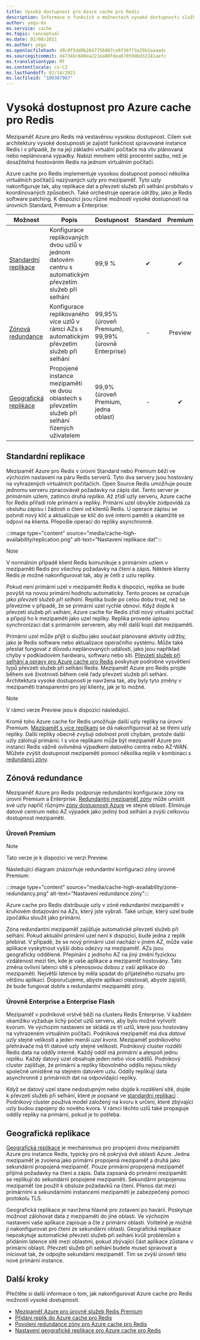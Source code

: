 ```yaml
---
title: Vysoká dostupnost pro Azure cache pro Redis
description: Informace o funkcích a možnostech vysoké dostupnosti služby Azure cache pro Redis
author: yegu-ms
ms.service: cache
ms.topic: conceptual
ms.date: 02/08/2021
ms.author: yegu
ms.openlocfilehash: d9c8f5dd8b2647756087ce6f36ff3a25b2aaaadc
ms.sourcegitcommit: d4734bc680ea221ea80fdea67859d6d32241aefc
ms.translationtype: MT
ms.contentlocale: cs-CZ
ms.lasthandoff: 02/14/2021
ms.locfileid: "100387967"
---
```

# <a name="high-availability-for-azure-cache-for-redis"></a>Vysoká dostupnost pro Azure cache pro Redis

Mezipaměť Azure pro Redis má vestavěnou vysokou dostupnost. Cílem své architektury vysoké dostupnosti je zajistit funkčnost spravované instance Redis i v případě, že na její základní virtuální počítače má vliv plánovaná nebo neplánovaná výpadky. Nabízí mnohem větší procentní sazbu, než je dosažitelná hostováním Redis na jednom virtuálním počítači.

Azure cache pro Redis implementuje vysokou dostupnost pomocí několika virtuálních počítačů nazývaných *uzly* pro mezipaměť. Tyto uzly nakonfiguruje tak, aby replikace dat a převzetí služeb při selhání probíhalo v koordinovaných způsobech. Také orchestruje operace údržby, jako je Redis software patching. K dispozici jsou různé možnosti vysoké dostupnosti na úrovních Standard, Premium a Enterprise:

| Možnost | Popis | Dostupnost | Standard | Premium | Enterprise |
| ------------------- | ------- | ------- | :------: | :---: | :---: |
| [Standardní replikace](#standard-replication)| Konfigurace replikovaných dvou uzlů v jednom datovém centru s automatickým převzetím služeb při selhání | 99,9 % |✔|✔|-|
| [Zónová redundance](#zone-redundancy) | Konfigurace replikovaného více uzlů v rámci AZs s automatickým převzetím služeb při selhání | 99,95% (úroveň Premium), 99,99% (úrovně Enterprise) |-|Preview|Preview|
| [Geografická replikace](#geo-replication) | Propojené instance mezipaměti ve dvou oblastech s převzetím služeb při selhání řízených uživatelem | 99,9% (úroveň Premium, jedna oblast) |-|✔|-|

## <a name="standard-replication"></a>Standardní replikace

Mezipaměť Azure pro Redis v úrovni Standard nebo Premium běží ve výchozím nastavení na páru Redis serverů. Tyto dva servery jsou hostovány na vyhrazených virtuálních počítačích. Open Source Redis umožňuje pouze jednomu serveru zpracovávat požadavky na zápis dat. Tento server je *primárním* uzlem, zatímco druhá *replika*. Až zřídí uzly serveru, Azure cache for Redis přiřadí role primární a repliky. Primární uzel obvykle zodpovídá za obsluhu zápisu i žádosti o čtení od klientů Redis. U operace zápisu se potvrdí nový klíč a aktualizuje se klíč do své interní paměti a okamžitě se odpoví na klienta. Přepošle operaci do repliky asynchronně.

:::image type="content" source="media/cache-high-availability/replication.png" alt-text="Nastavení replikace dat":::
   
>[!NOTE]
>V normálním případě klient Redis komunikuje s primárním uzlem v mezipaměti Redis pro všechny požadavky na čtení a zápis. Některé klienty Redis je možné nakonfigurovat tak, aby je četli z uzlu repliky.
>
>

Pokud není primární uzel v mezipaměti Redis k dispozici, replika se bude povýšit na novou primární hodnotu automaticky. Tento proces se označuje jako *převzetí služeb při selhání*. Replika bude po celou dobu trvat, než se převezme v případě, že se primární uzel rychle obnoví. Když dojde k převzetí služeb při selhání, Azure cache for Redis zřídí nový virtuální počítač a připojí ho k mezipaměti jako uzel repliky. Replika provede úplnou synchronizaci dat s primárním serverem, aby měl další kopii dat mezipaměti.

Primární uzel může přijít o službu jako součást plánované aktivity údržby, jako je Redis software nebo aktualizace operačního systému. Může také přestat fungovat z důvodu neplánovaných událostí, jako jsou například chyby v podkladovém hardwaru, softwaru nebo síti. [Převzetí služeb při selhání a opravy pro Azure cache pro Redis](cache-failover.md) poskytuje podrobné vysvětlení typů převzetí služeb při selhání Redis. Mezipaměť Azure pro Redis projde během své životnosti během celé řady převzetí služeb při selhání. Architektura vysoké dostupnosti je navržena tak, aby byly tyto změny v mezipaměti transparentní pro její klienty, jak je to možné.

>[!NOTE]
>V rámci verze Preview jsou k dispozici následující.
>
>

Kromě toho Azure cache for Redis umožňuje další uzly repliky na úrovni Premium. [Mezipaměť s více replikami](cache-how-to-multi-replicas.md) se dá nakonfigurovat až se třemi uzly repliky. Další repliky obecně zvyšují odolnost proti chybám, protože další uzly zálohují primární. I s více replikami může být mezipaměť Azure pro instanci Redis vážně ovlivněná výpadkem datového centra nebo AZ-WAN. Můžete zvýšit dostupnost mezipaměti pomocí několika replik v kombinaci s [redundancí zóny](#zone-redundancy).

## <a name="zone-redundancy"></a>Zónová redundance

Mezipaměť Azure pro Redis podporuje redundantní konfigurace zóny na úrovni Premium a Enterprise. [Redundantní mezipaměť zóny](cache-how-to-zone-redundancy.md) může umístit své uzly napříč různými [zóny dostupnosti Azure](../availability-zones/az-overview.md) ve stejné oblasti. Eliminuje datové centrum nebo AZ výpadek jako jediný bod selhání a zvýší celkovou dostupnost mezipaměti.

### <a name="premium-tier"></a>Úroveň Premium

>[!NOTE]
>Tato verze je k dispozici ve verzi Preview.
>
>

Následující diagram znázorňuje redundantní konfiguraci zóny úrovně Premium:

:::image type="content" source="media/cache-high-availability/zone-redundancy.png" alt-text="Nastavení redundance zóny":::
   
Azure cache pro Redis distribuuje uzly v zóně redundantní mezipaměti v kruhovém dotazování na AZs, který jste vybrali. Také určuje, který uzel bude zpočátku sloužit jako primární.

Zóna redundantní mezipaměť zajišťuje automatické převzetí služeb při selhání. Pokud aktuální primární uzel není k dispozici, bude jedna z replik přebírat. V případě, že se nový primární uzel nachází v jiném AZ, může vaše aplikace vyskytnout vyšší dobu odezvy na mezipaměť. AZs jsou geograficky oddělené. Přepínání z jednoho AZ na jiný změní fyzickou vzdálenost mezi tím, kde je vaše aplikace a mezipaměť hostovány. Tato změna ovlivní latenci sítě s přenosovou dobou z vaší aplikace do mezipaměti. Největší latence by měla spadat do přijatelného rozsahu pro většinu aplikací. Doporučujeme, abyste aplikaci otestovali, abyste zajistili, že bude fungovat dobře s redundantní mezipamětí zóny.

### <a name="enterprise-and-enterprise-flash-tiers"></a>Úrovně Enterprise a Enterprise Flash

Mezipaměť v podnikové vrstvě běží na clusteru Redis Enterprise. V každém okamžiku vyžaduje lichý počet uzlů serveru, aby bylo možné vytvořit kvorum. Ve výchozím nastavení se skládá ze tří uzlů, které jsou hostovány na vyhrazeném virtuálním počítači. Podniková mezipaměť má dva *datové uzly* stejné velikosti a jeden menší *uzel kvora*. Mezipaměť podnikového přehrávače má tři datové uzly stejné velikosti. Podnikový cluster rozdělí Redis data na oddíly interně. Každý oddíl má *primární* a alespoň jednu *repliku*. Každý datový uzel obsahuje jeden nebo více oddílů. Podnikový cluster zajišťuje, že primární a repliky libovolného oddílu nejsou nikdy společně umístěné na stejném datovém uzlu. Oddíly replikují data asynchronně z primárních dat na odpovídající repliky.

Když se datový uzel stane nedostupným nebo dojde k rozdělení sítě, dojde k převzetí služeb při selhání, které je popsané ve [standardní replikaci](#standard-replication) . Podnikový cluster používá model založený na kvoru k určení, které zbývající uzly budou zapojeny do nového kvora. V rámci těchto uzlů také propaguje oddíly repliky na primární, pokud je to potřeba.

## <a name="geo-replication"></a>Geografická replikace

[Geografická replikace](cache-how-to-geo-replication.md) je mechanismus pro propojení dvou mezipamětí Azure pro instance Redis, typicky pro ně pokrývá dvě oblasti Azure. Jedna mezipaměť je zvolena jako primární propojená mezipaměť a druhá jako sekundární propojená mezipaměť. Pouze primární propojená mezipaměť přijímá požadavky na čtení a zápis. Data zapsaná do primární mezipaměti se replikují do sekundární propojené mezipaměti. Sekundární propojenou mezipaměť lze použít k obsluze požadavků na čtení. Přenos dat mezi primárními a sekundárními instancemi mezipaměti je zabezpečený pomocí protokolu TLS.

Geografická replikace je navržena hlavně pro zotavení po havárii. Poskytuje možnost zálohovat data z mezipaměti do jiné oblasti. Ve výchozím nastavení vaše aplikace zapisuje a čte z primární oblasti. Volitelně je možné ji nakonfigurovat pro čtení ze sekundární oblasti. Geografická replikace neposkytuje automatické převzetí služeb při selhání kvůli problémům s přidáním latence sítě mezi oblastmi, pokud zbývající část aplikace zůstane v primární oblasti. Převzetí služeb při selhání budete muset spravovat a iniciovat tak, že odpojíte sekundární mezipaměť. Tím se zvýší úroveň této nové primární instance.

## <a name="next-steps"></a>Další kroky

Přečtěte si další informace o tom, jak nakonfigurovat Azure cache pro Redis možnosti vysoké dostupnosti.

* [Mezipaměť Azure pro úrovně služeb Redis Premium](cache-overview.md#service-tiers)
* [Přidání replik do Azure cache pro Redis](cache-how-to-multi-replicas.md)
* [Povolení redundance zóny pro Azure cache pro Redis](cache-how-to-zone-redundancy.md)
* [Nastavení geografické replikace pro Azure cache pro Redis](cache-how-to-geo-replication.md)